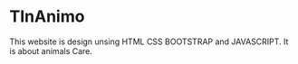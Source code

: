 # TInAnimo
This website is design unsing HTML CSS BOOTSTRAP and JAVASCRIPT.
It is about animals Care.
